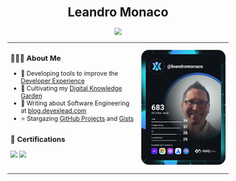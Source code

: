 <h1 align="center">Leandro Monaco </h1>
<p align="center">
<a href="https://au.linkedin.com/in/leandromonaco"><img src="https://img.shields.io/badge/-LinkedIn-2D2B55?style=flat-square&logo=linkedin&logoColor=white" /></a>
</p>


<table border="0" style="margin-left:auto;margin-right:auto;">
 <tr>
    <td valign="top">

<h3> 👨🏻‍💻 About Me </h3>

- 🧪 Developing tools to improve the [Developer Experience](https://github.com/devexlead)
- 🌱 Cultivating my [Digital Knowledge Garden](https://leandromonaco.github.io/digital-knowledge-garden)
- 📝 Writing about Software Engineering at [blog.devexlead.com](https://blog.devexlead.com)
- ⭐ Stargazing [GitHub Projects](https://github.com/leandromonaco?tab=stars) and [Gists](https://gist.github.com/leandromonaco/starred)

<h3> 🏅 Certifications </h3>

[<img src="https://images.credly.com/size/340x340/images/63316b60-f62d-4e51-aacc-c23cb850089c/azure-developer-associate-600x600.png" width="150px"/>](https://www.credly.com/badges/1860bc15-7c7d-4586-a5a3-e7aaeb741ef2)
[<img src="https://images.credly.com/size/340x340/images/a2790314-008a-4c3d-9553-f5e84eb359ba/image.png" width="150px"/>]( https://www.credly.com/badges/93d16241-23fe-4a3e-9fe8-466d9b10b6e8)

   </td>
   <td valign="top">

<a href="https://app.daily.dev/leandromonaco"><img src="https://github.com/leandromonaco/leandromonaco/blob/main/devcard.svg" width="400" alt="Leandro Monaco's Dev Card"/></a>


   </td>
 </tr>
</table>
